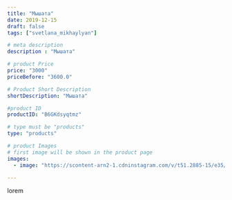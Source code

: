 ```yaml
---
title: "Мышата"
date: 2019-12-15
draft: false
tags: ["svetlana_mikhaylyan"]

# meta description
description : "Мышата"

# product Price
price: "3000"
priceBefore: "3600.0"

# Product Short Description
shortDescription: "Мышата"

#product ID
productID: "B6GKdsyqtmz"

# type must be "products"
type: "products"

# product Images
# first image will be shown in the product page
images:
  - image: "https://scontent-arn2-1.cdninstagram.com/v/t51.2885-15/e35/75571734_956064751444718_5000076400435424387_n.jpg?se=7&tp=1&_nc_ht=scontent-arn2-1.cdninstagram.com&_nc_cat=102&_nc_ohc=E8I-WNMi5eAAX-1Jk07&oh=a58a7664443c360f62123bff073caf41&oe=607334CB&ig_cache_key=MjE5OTQ5MTQ4OTQ0MTcwMDI3NQ%3D%3D.2"

---
```

lorem
